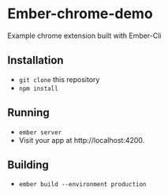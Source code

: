 # Ember-chrome-demo

Example chrome extension built with Ember-Cli

## Installation

* `git clone` this repository
* `npm install`

## Running

* `ember server`
* Visit your app at http://localhost:4200.

## Building

* `ember build --environment production`
